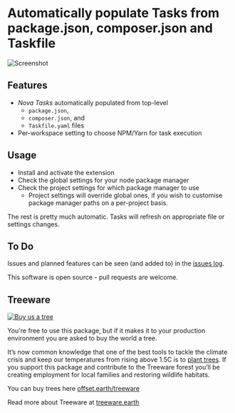 # Automatically populate Tasks from package.json, composer.json and Taskfile

![Screenshot](https://raw.githubusercontent.com/little-green-man/nova-taskfinder/master/Images/docs/screenshot.png)

## Features

- _Nova Tasks_ automatically populated from top-level
  - `package.json`,
  - `composer.json`, and
  - `Taskfile.yaml` files
- Per-workspace setting to choose NPM/Yarn for task execution

## Usage

- Install and activate the extension
- Check the global settings for your node package manager
- Check the project settings for which package manager to use
  - Project settings will override global ones, if you wish to customise package manager paths on a per-project basis.

The rest is pretty much automatic. Tasks will refresh on appropriate file or settings changes.

## To Do

Issues and planned features can be seen (and added to) in the [issues log](https://github.com/little-green-man/nova-taskfinder/issues).

This software is open source - pull requests are welcome.

## Treeware

[![Buy us a tree](https://img.shields.io/badge/Treeware-%F0%9F%8C%B3-lightgreen?style=for-the-badge)](https://offset.earth/treeware?gift-trees)

You're free to use this package, but if it makes it to your production environment you are asked to buy the world a tree.

It’s now common knowledge that one of the best tools to tackle the climate crisis and keep our temperatures from rising above 1.5C is to <a href="https://www.bbc.co.uk/news/science-environment-48870920">plant trees</a>. If you support this package and contribute to the Treeware forest you’ll be creating employment for local families and restoring wildlife habitats.

You can buy trees here [offset.earth/treeware](https://offset.earth/treeware?gift-trees)

Read more about Treeware at [treeware.earth](http://treeware.earth)
